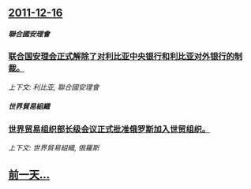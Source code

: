 ## [2011-12-16](/news/2011/12/16/index.md)

##### 聯合國安理會
### [ 联合国安理会正式解除了对利比亚中央银行和利比亚对外银行的制裁。](/news/2011/12/16/联合国安理会正式解除了对利比亚中央银行和利比亚对外银行的制裁.md)
_上下文: 利比亚, 聯合國安理會_

##### 世界貿易組織
### [ 世界贸易组织部长级会议正式批准俄罗斯加入世贸组织。](/news/2011/12/16/世界贸易组织部长级会议正式批准俄罗斯加入世贸组织.md)
_上下文: 世界貿易組織, 俄羅斯_

## [前一天...](/news/2011/12/13/index.md)

